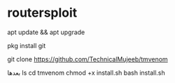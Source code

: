 # routersploit

apt update && apt upgrade

pkg install git


git clone https://github.com/TechnicalMujeeb/tmvenom

بعدها ls 
cd tmvenom 
chmod +x install.sh
bash install.sh
 

